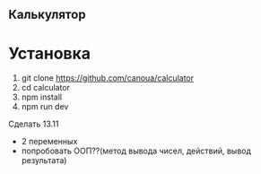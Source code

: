 ## Калькулятор

# Установка

1. git clone https://github.com/canoua/calculator
2. cd calculator
3. npm install
4. npm run dev

Сделать
13.11

- 2 переменных
- попробовать ООП??(метод вывода чисел, действий, вывод результата)
